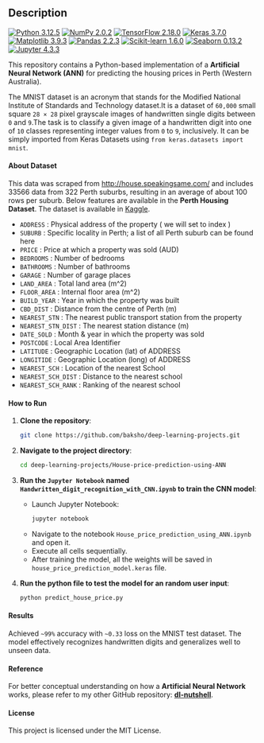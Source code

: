 ## Description


[![Python 3.12.5](https://img.shields.io/badge/python-3.12.5-3670A0?style=for-the-badge&logo=python&logoColor=ffffff)](https://www.python.org/downloads/release/python-3125/)
[![NumPy 2.0.2](https://img.shields.io/badge/numpy-2.0.2-4D77CF?style=for-the-badge&logo=numpy&logoColor=ffffff)](https://numpy.org/)
[![TensorFlow 2.18.0](https://img.shields.io/badge/tensorflow-2.18.0-E55B2D?style=for-the-badge&logo=tensorflow&logoColor=ffffff)](https://www.tensorflow.org/)
[![Keras 3.7.0](https://img.shields.io/badge/keras-3.7.0-D00000?style=for-the-badge&logo=keras&logoColor=ffffff)](https://keras.io/)
[![Matplotlib 3.9.3](https://img.shields.io/badge/matplotlib-3.9.3-3670A0?style=for-the-badge&logo=matplotlib&logoColor=ffffff
)](https://matplotlib.org/)
[![Pandas 2.2.3](https://img.shields.io/badge/pandas-2.2.3-130754?style=for-the-badge&logo=pandas&logoColor=ffffff
)](https://pandas.pydata.org/)
[![Scikit-learn 1.6.0](https://img.shields.io/badge/scikit--learn-1.6.0-F79939?style=for-the-badge&logo=scikit-learn&logoColor=ffffff)](https://scikit-learn.org/stable/)
[![Seaborn 0.13.2](https://img.shields.io/badge/seaborn-0.13.2-7DB0BC?style=for-the-badge&logo=pandas&logoColor=ffffff
)](https://seaborn.pydata.org/)
[![Jupyter 4.3.3](https://img.shields.io/badge/jupyter-4.3.3-F37821?style=for-the-badge&logo=jupyter&logoColor=ffffff)](https://jupyter.org/)

This repository contains a Python-based implementation of a **Artificial Neural Network (ANN)** for predicting the housing prices in Perth (Western Australia).

The MNIST dataset is an acronym that stands for the Modified National Institute of Standards and Technology dataset.It is a dataset of `60,000` small square `28 × 28` pixel grayscale images of handwritten single digits between `0` and `9`.The task is to classify a given image of a handwritten digit into one of `10` classes representing integer values from `0` to `9`, inclusively. It can be simply imported from Keras Datasets using `from keras.datasets import mnist`.

#### About Dataset
This data was scraped from http://house.speakingsame.com/ and includes $33566$ data from $322$ Perth suburbs, resulting in an average of about $100$ rows per suburb. Below features are available in the **Perth Housing Dataset**. The dataset is available in [Kaggle](https://www.kaggle.com/datasets/syuzai/perth-house-prices).

- `ADDRESS` : Physical address of the property ( we will set to index )
- `SUBURB` : Specific locality in Perth; a list of all Perth suburb can be found here
- `PRICE` : Price at which a property was sold (AUD)
- `BEDROOMS` : Number of bedrooms
- `BATHROOMS` : Number of bathrooms
- `GARAGE` : Number of garage places
- `LAND_AREA` : Total land area (m^2)
- `FLOOR_AREA` : Internal floor area (m^2)
- `BUILD_YEAR` : Year in which the property was built
- `CBD_DIST` : Distance from the centre of Perth (m)
- `NEAREST_STN` : The nearest public transport station from the property
- `NEAREST_STN_DIST` : The nearest station distance (m)
- `DATE_SOLD` : Month & year in which the property was sold
- `POSTCODE` : Local Area Identifier
- `LATITUDE` : Geographic Location (lat) of ADDRESS
- `LONGITIDE` : Geographic Location (long) of ADDRESS
- `NEAREST_SCH` : Location of the nearest School
- `NEAREST_SCH_DIST` : Distance to the nearest school
- `NEAREST_SCH_RANK` : Ranking of the nearest school

#### How to Run
1. **Clone the repository**:
   ```bash
   git clone https://github.com/baksho/deep-learning-projects.git
   ```

2. **Navigate to the project directory**:
   ```bash
   cd deep-learning-projects/House-price-prediction-using-ANN

3. **Run the `Jupyter Notebook` named `Handwritten_digit_recognition_with_CNN.ipynb` to train the CNN model**:
    -  Launch Jupyter Notebook:
       ```bash
       jupyter notebook
       ```
    - Navigate to the notebook `House_price_prediction_using_ANN.ipynb` and open it.
    - Execute all cells sequentially.
    - After training the model, all the weights will be saved in `house_price_prediction_model.keras` file.

4. **Run the python file to test the model for an random user input**:
   ```bash
   python predict_house_price.py
   ```

#### Results
Achieved `~99%` accuracy with `~0.33` loss on the MNIST test dataset. The model effectively recognizes handwritten digits and generalizes well to unseen data.

#### Reference
For better conceptual understanding on how a **Artificial Neural Network** works, please refer to my other GitHub repository: **[dl-nutshell](https://github.com/baksho/dl-nutshell/tree/main)**.

#### License
This project is licensed under the MIT License.

